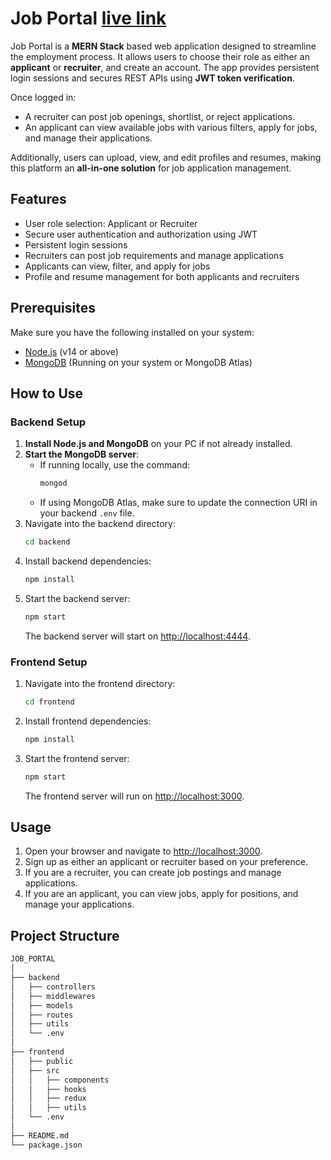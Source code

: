 # Job Portal  [live link](https://job-hunt-opal.vercel.app/)

Job Portal is a **MERN Stack** based web application designed to streamline the employment process. It allows users to choose their role as either an **applicant** or **recruiter**, and create an account. The app provides persistent login sessions and secures REST APIs using **JWT token verification**.

Once logged in:
- A recruiter can post job openings, shortlist, or reject applications.
- An applicant can view available jobs with various filters, apply for jobs, and manage their applications.

Additionally, users can upload, view, and edit profiles and resumes, making this platform an **all-in-one solution** for job application management.

## Features
- User role selection: Applicant or Recruiter
- Secure user authentication and authorization using JWT
- Persistent login sessions
- Recruiters can post job requirements and manage applications
- Applicants can view, filter, and apply for jobs
- Profile and resume management for both applicants and recruiters

## Prerequisites

Make sure you have the following installed on your system:

- [Node.js](https://nodejs.org/) (v14 or above)
- [MongoDB](https://www.mongodb.com/) (Running on your system or MongoDB Atlas)

## How to Use

### Backend Setup
1. **Install Node.js and MongoDB** on your PC if not already installed.
2. **Start the MongoDB server**:
    - If running locally, use the command:
      ```bash
      mongod
      ```
    - If using MongoDB Atlas, make sure to update the connection URI in your backend `.env` file.
3. Navigate into the backend directory:
    ```bash
    cd backend
    ```
4. Install backend dependencies:
    ```bash
    npm install
    ```
5. Start the backend server:
    ```bash
    npm start
    ```
    The backend server will start on [http://localhost:4444](http://localhost:3000).

### Frontend Setup
1. Navigate into the frontend directory:
    ```bash
    cd frontend
    ```
2. Install frontend dependencies:
    ```bash
    npm install
    ```
3. Start the frontend server:
    ```bash
    npm start
    ```
    The frontend server will run on [http://localhost:3000](http://localhost:5173).

## Usage

1. Open your browser and navigate to [http://localhost:3000](http://localhost:5173).
2. Sign up as either an applicant or recruiter based on your preference.
3. If you are a recruiter, you can create job postings and manage applications.
4. If you are an applicant, you can view jobs, apply for positions, and manage your applications.

## Project Structure

```bash
JOB_PORTAL
│
├── backend
│   ├── controllers
│   ├── middlewares
│   ├── models
│   ├── routes
│   ├── utils
│   └── .env 
│
├── frontend
│   ├── public
│   ├── src
│   │   ├── components
│   │   ├── hooks
│   │   ├── redux
│   │   ├── utils
│   └── .env 
│
├── README.md 
└── package.json
